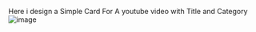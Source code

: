 Here i design a Simple Card For A youtube video with Title and Category
![image](https://github.com/user-attachments/assets/b47b54c1-a955-4a69-ba55-766743ea181a)

